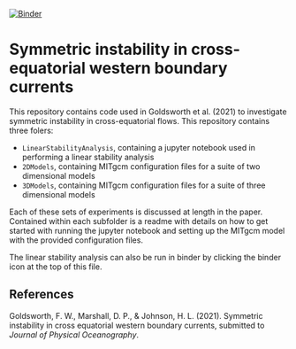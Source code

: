 [![Binder](https://binder.pangeo.io/badge_logo.svg)](https://binder.pangeo.io/v2/gh/fraserwg/SIInCrossEquatorialWBCs.git/main?filepath=LinearStabilityAnalysis%2FLinearStabilityAnalysis.ipynb)

# Symmetric instability in cross-equatorial western boundary currents
This repository contains code used in Goldsworth et al. (2021) to investigate symmetric instability in cross-equatorial flows. This repository contains three folers:
- `LinearStabilityAnalysis`, containing a jupyter notebook used in performing a linear stability analysis
- `2DModels`, containing MITgcm configuration files for a suite of two dimensional models
- `3DModels`, containing MITgcm configuration files for a suite of three dimensional models

Each of these sets of experiments is discussed at length in the paper. Contained within each subfolder is a readme with details on how to get started with running the jupyter notebook and setting up the MITgcm model with the provided configuration files.

The linear stability analysis can also be run in binder by clicking the binder icon at the top of this file.

## References
Goldsworth, F. W., Marshall, D. P., & Johnson, H. L. (2021). Symmetric instability in cross equatorial western boundary currents, submitted to *Journal of Physical Oceanography*.
